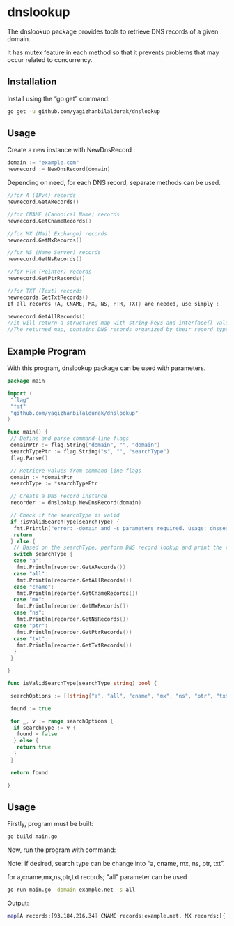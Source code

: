 # dnslookup

The dnslookup package provides tools to retrieve DNS records of a given domain.

It has mutex feature in each method so that it prevents problems that may occur related to concurrency.

## Installation
Install using the “go get” command:
```bash
go get -u github.com/yagizhanbilaldurak/dnslookup
```
## Usage
Create a new instance with NewDnsRecord :
```go
domain := "example.com"
newrecord := NewDnsRecord(domain)
```
Depending on need, for each DNS record, separate methods can be used.
```go
//for A (IPv4) records
newrecord.GetARecords()

//for CNAME (Canonical Name) records
newrecord.GetCnameRecords()

//for MX (Mail Exchange) records
newrecord.GetMxRecords()

//for NS (Name Server) records
newrecord.GetNsRecords()

//for PTR (Pointer) records
newrecord.GetPtrRecords()

//for TXT (Text) records
newrecords.GetTxtRecords()
If all records (A, CNAME, MX, NS, PTR, TXT) are needed, use simply :

newrecord.GetAllRecords()
//it will return a structured map with string keys and interface{} values.
//The returned map, contains DNS records organized by their record types as keys.
```
## Example Program
With this program, dnslookup package can be used with parameters.
```go
package main

import (
 "flag"
 "fmt"
 "github.com/yagizhanbilaldurak/dnslookup"
)

func main() {
 // Define and parse command-line flags
 domainPtr := flag.String("domain", "", "domain")
 searchTypePtr := flag.String("s", "", "searchType")
 flag.Parse()

 // Retrieve values from command-line flags
 domain := *domainPtr
 searchType := *searchTypePtr

 // Create a DNS record instance
 recorder := dnslookup.NewDnsRecord(domain)

 // Check if the searchType is valid
 if !isValidSearchType(searchType) {
  fmt.Println("error: -domain and -s parameters required. usage: dnssearch -domain example.net -s all")
  return
 } else {
  // Based on the searchType, perform DNS record lookup and print the results
  switch searchType {
  case "a":
   fmt.Println(recorder.GetARecords())
  case "all":
   fmt.Println(recorder.GetAllRecords())
  case "cname":
   fmt.Println(recorder.GetCnameRecords())
  case "mx":
   fmt.Println(recorder.GetMxRecords())
  case "ns":
   fmt.Println(recorder.GetNsRecords())
  case "ptr":
   fmt.Println(recorder.GetPtrRecords())
  case "txt":
   fmt.Println(recorder.GetTxtRecords())
  }
 }

}

func isValidSearchType(searchType string) bool {

 searchOptions := []string{"a", "all", "cname", "mx", "ns", "ptr", "txt"}

 found := true

 for _, v := range searchOptions {
  if searchType != v {
   found = false
  } else {
   return true
  }
 }

 return found

}
```
## Usage
Firstly, program must be built:
```bash
go build main.go
```
Now, run the program with command:

Note: if desired, search type can be change into “a, cname, mx, ns, ptr, txt”.

for a,cname,mx,ns,ptr,txt records; "all" parameter can be used
```bash
go run main.go -domain example.net -s all

```
Output:
```bash
map[A records:[93.184.216.34] CNAME records:example.net. MX records:[{. 0}] NS records:[{a.iana-servers.net.} {b.iana-servers.net.}] PTR records:[] TXT records:[v=spf1 -all 4wgz0ccyj83cx2y6xfpmmrp6w2d8gv2v]]
```

